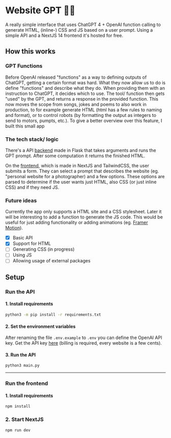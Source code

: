# Website GPT 🔨🤖

A really simple interface that uses ChatGPT 4 + OpenAI function calling to generate HTML, (inline-) CSS and JS based on a user prompt. Using a simple API and a NextJS 14 frontend it's hosted for free.

## How this works

### GPT Functions

Before OpenAI released "functions" as a way to defining outputs of ChatGPT, getting a certain format was hard. What they now allow us to do is define "functions" and describe what they do. When providing them with an instruction to ChatGPT, it decides which to use. The tool/ function then gets "used" by the GPT, and returns a response in the provided function. This now moves the scope from songs, jokes and poems to also work in production, to for example generate HTML (html has a few rules to naming and format), or to control robots (by formatting the output as integers to send to motors, pumpts, etc.).
To give a better overview over this feature, I built this small app

### The tech stack/ logic

There's a API [backend](https://github.com/0w9/website-gpt/tree/main/src/backend) made in Flask that takes arguments and runs the GPT prompt. After some computation it returns the finished HTML.

On the [frontend](https://github.com/0w9/website-gpt/tree/main/src/frontend), which is made in NextJS and TailwindCSS, the user submits a form. They can select a prompt that describes the website (eg. "personal website for a photographer) and a few options. These options are parsed to determine if the user wants just HTML, also CSS (or just inline CSS) and if they need JS.

### Future ideas

Currently the app only supports a HTML site and a CSS stylesheet. Later it will be interesting to add a function to generate the JS code. This would be useful for just adding functionality or adding animations (eg. [Framer Motion](https://www.framer.com/motion/)).

- [X] Basic API
- [X] Support for HTML
- [ ] Generating CSS (in progress)
- [ ] Using JS
- [ ] Allowing usage of external packages

## Setup

### Run the API

#### 1. Install requirements
```bash
python3 -m pip install -r requirements.txt
```

#### 2. Set the environment variables
After renaming the file `.env.example` to `.env` you can 
define the OpenAI API key. Get the API key [here](https://beta.openai.com/) (billing is required, every website is a few cents).

#### 3. Run the API
```bash
python3 main.py
```
---

### Run the frontend

#### 1. Install requirements
```bash
npm install 
```

### 2. Start NextJS
```bash
npm run dev
```